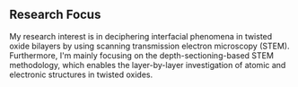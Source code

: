
## Research Focus

My research interest is in deciphering interfacial phenomena in twisted oxide bilayers by using scanning transmission electron microscopy (STEM). Furthermore, I'm mainly focusing on the depth-sectioning-based STEM methodology, which enables the layer-by-layer investigation of atomic and electronic structures in twisted oxides.
